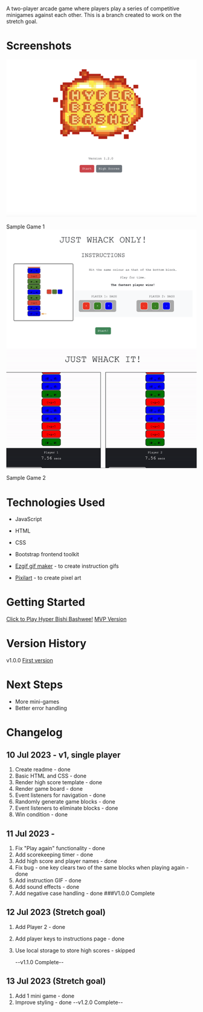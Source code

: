 # <Hyper Bishi Bashwee>

A two-player arcade game where players play a series of competitive minigames against each other.
This is a branch created to work on the stretch goal.

# Screenshots

<img src="./Assets/readme-homepage.png">

Sample Game 1
<img src="./Assets/readme-game1-instructions.png">
<img src="./Assets/competitive-gameplay.gif">

Sample Game 2

# Technologies Used

- JavaScript
- HTML
- CSS
- Bootstrap frontend toolkit
- [Ezgif gif maker][1] - to create instruction gifs
- [Pixilart][4] - to create pixel art

  [1]: ezgif.com/
  [4]: https://www.pixilart.com/

# Getting Started

[Click to Play Hyper Bishi Bashwee!][2]
[MVP Version][3]

[2]: hyperbishibashwee.netlify.app
[3]: https://hyperbishibashweemvp.netlify.app/

# Version History

v1.0.0 [First version][2]

# Next Steps

- More mini-games
- Better error handling

# Changelog

## 10 Jul 2023 - v1, single player

1. Create readme - done
2. Basic HTML and CSS - done
3. Render high score template - done
4. Render game board - done
5. Event listeners for navigation - done
6. Randomly generate game blocks - done
7. Event listeners to eliminate blocks - done
8. Win condition - done

## 11 Jul 2023 -

1. Fix "Play again" functionality - done
2. Add scorekeeping timer - done
3. Add high score and player names - done
4. Fix bug - one key clears two of the same blocks when playing again - done
5. Add instruction GIF - done
6. Add sound effects - done
7. Add negative case handling - done
   ###V1.0.0 Complete

## 12 Jul 2023 (Stretch goal)

1. Add Player 2 - done
2. Add player keys to instructions page - done
3. Use local storage to store high scores - skipped

   --v1.1.0 Complete--

## 13 Jul 2023 (Stretch goal)

1. Add 1 mini game - done
2. Improve styling - done
   --v1.2.0 Complete--
